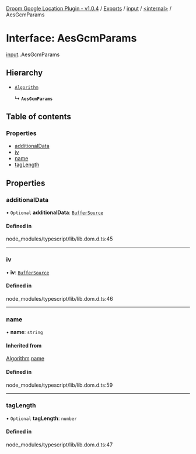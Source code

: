 [Droom Google Location Plugin - v1.0.4](../README.md) / [Exports](../modules.md) / [input](../modules/input.md) / [<internal\>](../modules/input._internal_.md) / AesGcmParams

# Interface: AesGcmParams

[input](../modules/input.md).[<internal>](../modules/input._internal_.md).AesGcmParams

## Hierarchy

- [`Algorithm`](input._internal_.Algorithm.md)

  ↳ **`AesGcmParams`**

## Table of contents

### Properties

- [additionalData](input._internal_.AesGcmParams.md#additionaldata)
- [iv](input._internal_.AesGcmParams.md#iv)
- [name](input._internal_.AesGcmParams.md#name)
- [tagLength](input._internal_.AesGcmParams.md#taglength)

## Properties

### additionalData

• `Optional` **additionalData**: [`BufferSource`](../modules/input._internal_.md#buffersource)

#### Defined in

node_modules/typescript/lib/lib.dom.d.ts:45

___

### iv

• **iv**: [`BufferSource`](../modules/input._internal_.md#buffersource)

#### Defined in

node_modules/typescript/lib/lib.dom.d.ts:46

___

### name

• **name**: `string`

#### Inherited from

[Algorithm](input._internal_.Algorithm.md).[name](input._internal_.Algorithm.md#name)

#### Defined in

node_modules/typescript/lib/lib.dom.d.ts:59

___

### tagLength

• `Optional` **tagLength**: `number`

#### Defined in

node_modules/typescript/lib/lib.dom.d.ts:47
